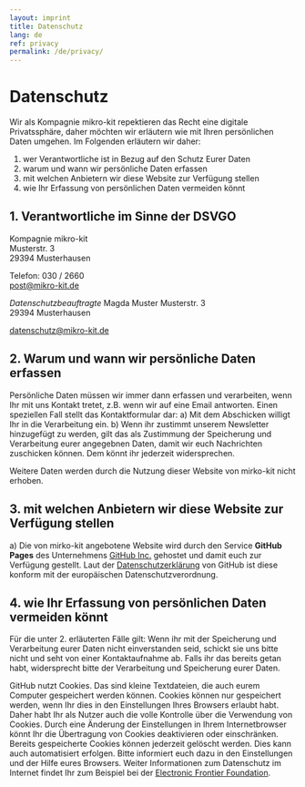 ```yaml
---
layout: imprint
title: Datenschutz
lang: de
ref: privacy
permalink: /de/privacy/
---
```

# Datenschutz
Wir als Kompagnie mikro-kit repektieren das Recht eine digitale Privatssphäre, daher möchten wir erläutern wie mit Ihren persönlichen Daten umgehen. Im Folgenden erläutern wir daher:

1. wer Verantwortliche ist in Bezug auf den Schutz Eurer Daten
2. warum und wann wir persönliche Daten erfassen
3. mit welchen Anbietern wir diese Website zur Verfügung stellen
4. wie Ihr Erfassung von persönlichen Daten vermeiden könnt

## 1. Verantwortliche im Sinne der DSVGO

Kompagnie mikro-kit  
Musterstr. 3  
29394 Musterhausen  

Telefon: 030 / 2660  
post@mikro-kit.de

*Datenschutzbeauftragte*
Magda Muster
Musterstr. 3  
29394 Musterhausen  

datenschutz@mikro-kit.de


## 2. Warum und wann wir persönliche Daten erfassen
Persönliche Daten müssen wir immer dann erfassen und verarbeiten, wenn Ihr mit uns Kontakt tretet, z.B. wenn wir auf eine Email antworten.
Einen speziellen Fall stellt das Kontaktformular dar:
a) Mit dem Abschicken willigt Ihr in die Verarbeitung ein.
b) Wenn ihr zustimmt unserem Newsletter hinzugefügt zu werden, gilt das als Zustimmung der Speicherung und Verarbeitung eurer angegebnen Daten, damit wir euch Nachrichten zuschicken können. Dem könnt ihr jederzeit widersprechen.

Weitere Daten werden durch die Nutzung dieser Website von mirko-kit nicht erhoben.


## 3. mit welchen Anbietern wir diese Website zur Verfügung stellen
a) Die von mirko-kit angebotene Website wird durch den Service **GitHub Pages** des Unternehmens [GitHub Inc.](www.github.com) gehostet und damit euch zur Verfügung gestellt. Laut der [Datenschutzerklärung](https://help.github.com/articles/github-privacy-statement/#githubs-global-privacy-practices) von GitHub ist diese konform mit der europäischen Datenschutzverordnung.

## 4. wie Ihr Erfassung von persönlichen Daten vermeiden könnt
Für die unter 2. erläuterten Fälle gilt: Wenn ihr mit der Speicherung und Verarbeitung eurer Daten nicht einverstanden seid, schickt sie uns bitte nicht und seht von einer  Kontaktaufnahme ab. Falls ihr das bereits getan habt, widersprecht bitte der Verarbeitung und Speicherung eurer Daten.

GitHub nutzt Cookies. Das sind kleine Textdateien, die auch eurem Computer gespeichert werden können. Cookies können nur gespeichert werden, wenn Ihr dies in den Einstellungen Ihres Browsers erlaubt habt. Daher habt Ihr als Nutzer auch die volle Kontrolle über die Verwendung von Cookies. Durch eine Änderung der Einstellungen in Ihrem Internetbrowser könnt Ihr die Übertragung von Cookies deaktivieren oder einschränken. Bereits gespeicherte Cookies können jederzeit gelöscht werden. Dies kann auch automatisiert erfolgen. Bitte informiert euch dazu in den Einstellungen und der Hilfe eures Browsers. Weiter Informationen zum Datenschutz im Internet findet Ihr zum Beispiel bei der [Electronic Frontier Foundation](https://www.eff.org/).
